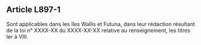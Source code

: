 Article L897-1
----
Sont applicables dans les îles Wallis et Futuna, dans leur rédaction résultant
de la loi n° XXXX-XX du XXXX-XX-XX relative au renseignement, les titres Ier à
VIII.
